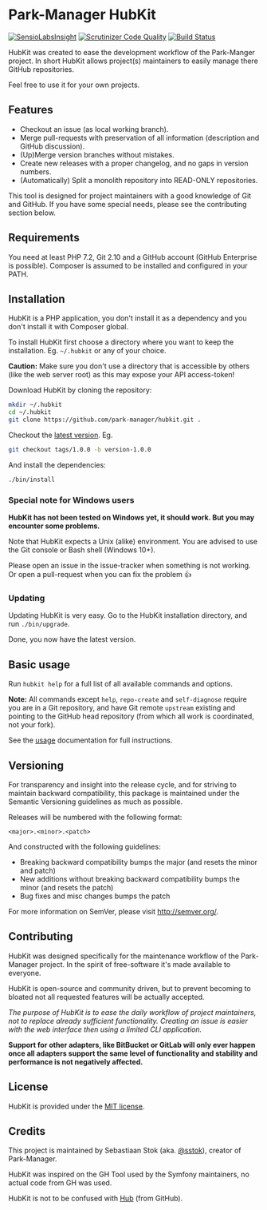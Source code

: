 # Park-Manager HubKit

[![SensioLabsInsight](https://insight.sensiolabs.com/projects/4b94233d-799f-4276-91fb-2acd4a34f15e/mini.png)](https://insight.sensiolabs.com/projects/4b94233d-799f-4276-91fb-2acd4a34f15e)
[![Scrutinizer Code Quality](https://scrutinizer-ci.com/g/park-manager/hubkit/badges/quality-score.png?b=master)](https://scrutinizer-ci.com/g/park-manager/hubkit/?branch=master)
[![Build Status](https://travis-ci.org/park-manager/hubkit.svg?branch=master)](https://travis-ci.org/park-manager/hubkit)

HubKit was created to ease the development workflow of the Park-Manger project.
In short HubKit allows project(s) maintainers to easily manage there GitHub repositories.

Feel free to use it for your own projects.

## Features

* Checkout an issue (as local working branch).
* Merge pull-requests with preservation of all information (description and GitHub discussion).
* (Up)Merge version branches without mistakes.
* Create new releases with a proper changelog, and no gaps in version numbers.
* (Automatically) Split a monolith repository into READ-ONLY repositories.

This tool is designed for project maintainers with a good knowledge of Git and GitHub.
If you have some special needs, please see the contributing section below.

## Requirements

You need at least PHP 7.2, Git 2.10 and a GitHub account (GitHub Enterprise is possible).
Composer is assumed to be installed and configured in your PATH.

## Installation

HubKit is a PHP application, you don't install it as a dependency
and you don't install it with Composer global.

To install HubKit first choose a directory where you want to keep the installation.
Eg. `~/.hubkit` or any of your choice.

**Caution:** Make sure you don't use a directory that is accessible by
others (like the web server root) as this may expose your API access-token!

Download HubKit by cloning the repository:

```bash
mkdir ~/.hubkit
cd ~/.hubkit
git clone https://github.com/park-manager/hubkit.git .
```

Checkout the [latest version](https://github.com/park-manager/hubkit/releases). Eg.

```bash
git checkout tags/1.0.0 -b version-1.0.0
```

And install the dependencies:

```bash
./bin/install
```

### Special note for Windows users

**HubKit has not been tested on Windows yet, it should work.
But you may encounter some problems.**

Note that HubKit expects a Unix (alike) environment.
You are advised to use the Git console or Bash shell (Windows 10+).

Please open an issue in the issue-tracker when something is not working.
Or open a pull-request when you can fix the problem :+1:

### Updating

Updating HubKit is very easy. Go to the HubKit installation
directory, and run `./bin/upgrade`.

Done, you now have the latest version.

## Basic usage

Run `hubkit help` for a full list of all available commands and options.

**Note:** All commands except `help`, `repo-create` and `self-diagnose` require
you are in a Git repository, and have Git remote `upstream` existing and pointing
to the GitHub head repository (from which all work is coordinated, not your fork).

See the [usage](https://www.park-manager.com/hubkit/usage.html) documentation for full instructions.

## Versioning

For transparency and insight into the release cycle, and for striving
to maintain backward compatibility, this package is maintained under
the Semantic Versioning guidelines as much as possible.

Releases will be numbered with the following format:

`<major>.<minor>.<patch>`

And constructed with the following guidelines:

* Breaking backward compatibility bumps the major (and resets the minor and patch)
* New additions without breaking backward compatibility bumps the minor (and resets the patch)
* Bug fixes and misc changes bumps the patch

For more information on SemVer, please visit <http://semver.org/>.

## Contributing

HubKit was designed specifically for the maintenance workflow of the Park-Manager project.
In the spirit of free-software it's made available to everyone.

HubKit is open-source and community driven, but to prevent becoming
to bloated not all requested features will be actually accepted.

*The purpose of HubKit is to ease the daily workflow of project maintainers,
not to replace already sufficient functionality. Creating an issue is easier
with the web interface then using a limited CLI application.*

**Support for other adapters, like BitBucket or GitLab will only ever happen once
all adapters support the same level of functionality and stability and performance
is not negatively affected.**

## License

HubKit is provided under the [MIT license](LICENSE).

## Credits

This project is maintained by Sebastiaan Stok (aka. [@sstok](https://github.com/sstok)),
creator of Park-Manager.

HubKit was inspired on the GH Tool used by the Symfony maintainers,
no actual code from GH was used.

HubKit is not to be confused with [Hub](https://hub.github.com/) (from GitHub).
